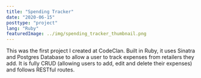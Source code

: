 ```yaml
---
title: "Spending Tracker"
date: "2020-06-15"
posttype: "project"
lang: "Ruby"
featuredImage: ../img/spending_tracker_thumbnail.png
---
```


This was the first project I created at CodeClan. Built in Ruby, it uses Sinatra and Postgres Database to allow a user to track expenses from retailers they add. It is fully CRUD (allowing users to add, edit and delete their expenses) and follows RESTful routes.
